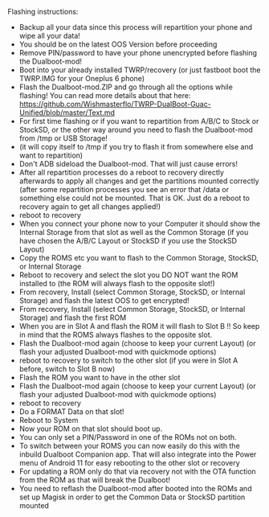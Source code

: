 
Flashing instructions:
* Backup all your data since this process will repartition your phone and wipe all your data!
* You should be on the latest OOS Version before proceeding
* Remove PIN/password to have your phone unencrypted before flashing the Dualboot-mod!
* Boot into your already installed TWRP/recovery (or just fastboot boot the TWRP.IMG for your Oneplus 6 phone)
* Flash the Dualboot-mod.ZIP and go through all the options while flashing!
  You can read more details about that here: https://github.com/Wishmasterflo/TWRP-DualBoot-Guac-Unified/blob/master/Text.md
* For first time flashing or if you want to repartition from A/B/C to Stock or StockSD, or the other way around you need to flash the Dualboot-mod from /tmp or USB Storage!
* (it will copy itself to /tmp if you try to flash it from somewhere else and want to repartition)
* Don't ADB sideload the Dualboot-mod. That will just cause errors!
* After all repartition processes do a reboot to recovery directly afterwards to apply all changes and get the partitions mounted correctly
  (after some repartition processes you see an error that /data or something else could not be mounted. That is OK. Just do a reboot to recovery again to get all changes applied!)
* reboot to recovery
* When you connect your phone now to your Computer it should show the Internal Storage from that slot as well as the Common Storage (if you have chosen the A/B/C Layout or StockSD if you use the StockSD Layout)
* Copy the ROMS etc you want to flash to the Common Storage, StockSD, or Internal Storage
* Reboot to recovery and select the slot you DO NOT want the ROM installed to (the ROM will always flash to the opposite slot!)
* From recovery, Install (select Common Storage, StockSD, or Internal Storage) and flash the latest OOS to get encrypted!
* From recovery, Install (select Common Storage, StockSD, or Internal Storage) and flash the first ROM
* When you are in Slot A and flash the ROM it will flash to Slot B !!
  So keep in mind that the ROMS always flashes to the opposite slot.
* Flash the Dualboot-mod again (choose to keep your current Layout) (or flash your adjusted Dualboot-mod with quickmode options)
* reboot to recovery to switch to the other slot (if you were in Slot A before, switch to Slot B now)
* Flash the ROM you want to have in the other slot
* Flash the Dualboot-mod again (choose to keep your current Layout) (or flash your adjusted Dualboot-mod with quickmode options)
* reboot to recovery
* Do a FORMAT Data on that slot!
* Reboot to System
* Now your ROM on that slot should boot up.
* You can only set a PIN/Password in one of the ROMs not on both.
* To switch between your ROMS you can now easily do this with the inbuild Dualboot Companion app. That will also integrate into the Power menu of Android 11 for easy rebooting to the other slot or recovery
* For updating a ROM only do that via recovery not with the OTA function from the ROM as that will break the Dualboot!
* You need to reflash the Dualboot-mod after booted into the ROMs and set up Magisk in order to get the Common Data or StockSD partition mounted
  


